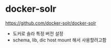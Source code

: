 # docker-solr

https://github.com/docker-solr/docker-solr

- 도커로 솔라 특정 버전 설정
- schema, lib, dic host mount 해서 사용할려고함
